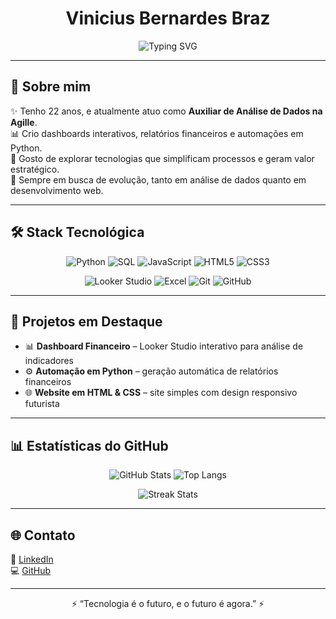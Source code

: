 <!-- Futuristic GitHub Profile README -->

<h1 align="center"> Vinicius Bernardes Braz </h1>
<p align="center">
  <img src="https://readme-typing-svg.herokuapp.com?font=Fira+Code&pause=2000&color=00F7FF&center=true&vCenter=true&width=500&lines=Analista+de+Dados;Desenvolvedor+Web;Automação+e+Inovação;Sempre+aprendendo+e+evoluindo" alt="Typing SVG" />
</p>

---

## 🌌 Sobre mim  
✨ Tenho 22 anos, e atualmente atuo como **Auxiliar de Análise de Dados na Agille**.  
📊 Crio dashboards interativos, relatórios financeiros e automações em Python.  
🤖 Gosto de explorar tecnologias que simplificam processos e geram valor estratégico.  
🚀 Sempre em busca de evolução, tanto em análise de dados quanto em desenvolvimento web.  

---

## 🛠️ Stack Tecnológica  

<div align="center">

![Python](https://img.shields.io/badge/-Python-0d1117?style=for-the-badge&logo=python&logoColor=00f7ff)
![SQL](https://img.shields.io/badge/-SQL-0d1117?style=for-the-badge&logo=mysql&logoColor=00f7ff)
![JavaScript](https://img.shields.io/badge/-JavaScript-0d1117?style=for-the-badge&logo=javascript&logoColor=00f7ff)
![HTML5](https://img.shields.io/badge/-HTML5-0d1117?style=for-the-badge&logo=html5&logoColor=00f7ff)
![CSS3](https://img.shields.io/badge/-CSS3-0d1117?style=for-the-badge&logo=css3&logoColor=00f7ff)

![Looker Studio](https://img.shields.io/badge/-Looker%20Studio-0d1117?style=for-the-badge&logo=googleanalytics&logoColor=00f7ff)
![Excel](https://img.shields.io/badge/-Excel-0d1117?style=for-the-badge&logo=microsoft-excel&logoColor=00f7ff)
![Git](https://img.shields.io/badge/-Git-0d1117?style=for-the-badge&logo=git&logoColor=00f7ff)
![GitHub](https://img.shields.io/badge/-GitHub-0d1117?style=for-the-badge&logo=github&logoColor=00f7ff)

</div>

---

## 🔮 Projetos em Destaque  
- 📊 **Dashboard Financeiro** – Looker Studio interativo para análise de indicadores  
- ⚙️ **Automação em Python** – geração automática de relatórios financeiros  
- 🌐 **Website em HTML & CSS** – site simples com design responsivo futurista  

---

## 📊 Estatísticas do GitHub  

<div align="center">

![GitHub Stats](https://github-readme-stats.vercel.app/api?username=ViniciusBernardesBraz&show_icons=true&theme=tokyonight&hide_border=true&bg_color=0d1117&title_color=00f7ff&icon_color=00f7ff)
![Top Langs](https://github-readme-stats.vercel.app/api/top-langs/?username=ViniciusBernardesBraz&layout=compact&theme=tokyonight&hide_border=true&bg_color=0d1117&title_color=00f7ff)

![Streak Stats](https://streak-stats.demolab.com?user=ViniciusBernardesBraz&theme=tokyonight&hide_border=true&background=0d1117&ring=00f7ff&fire=00f7ff&currStreakLabel=00f7ff)

</div>

---

## 🌐 Contato  
💼 [LinkedIn](https://www.linkedin.com/in/vinicius-bernardes-braz-929b24241)  
💻 [GitHub](https://github.com/ViniciusBernardesBraz)

---

<p align="center">⚡ “Tecnologia é o futuro, e o futuro é agora.” ⚡</p>
